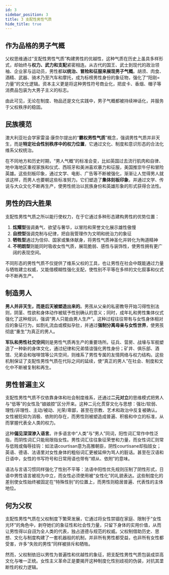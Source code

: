 ```yaml
---
id: 3
sidebar_position: 3
title: 3 支配性男性气质
hide_title: true
---
```


## 作为品格的男子气概

父权思维通过“支配性男性气质”构建男性的优越性，这种气质在历史上虽具多样形式，却始终与**权力、武力和支配**紧密相连。从古代的国王、武士到现代的政治领袖、企业家与运动员，男性都**以统治、冒险和征服来展现男子气概**。胡须、肉食、酒精、武器、骑术乃至汽车和摩托，成为标榜男性身份的象征物，强化了“阳刚=力量”的文化逻辑。资本主义更是将这种男性符号商业化，把皮卡、香烟、帽子等消费品包装为大男子主义的标志。

由此可见，无论在制度、物品还是文化实践中，男子气概都被持续神话化，并服务于父权秩序的稳固。

## 民族模范

澳大利亚社会学家雷温·康奈尔提出的“**霸权男性气质**”概念，强调男性气质并非天生，而是**特定社会性别秩序中的权力位置**，它通过文化、制度和意识形态的合法化维系父权统治。

在不同地方和历史时期，“男人气概”的标准会变，比如英国过去流行肌肉和自律、地中海地区重视家族和仪式、西班牙和美洲喜欢暴力和征服，美国推崇牛仔和冒险英雄。这些刻板印象，通过文学、电影、广告等不断被强化，渐渐让人觉得男人就该这样，而男人也要朝这些标准努力。它们塑造了**集体刻板印象**，并通过文学、传说与大众文化不断再生产，使男性统治以民族身份和英雄形象的形式获得合法性。

## 男性的四大胜果

支配性男性气质之所以能行使权力，在于它通过多种形态建构男性的优势位置：
1. **炫耀型**强调勇气、欲望与奢华，以冒险和荣誉文化展示雄性傲慢
2. **自控型**强调克制与纪律，把自我管理作为文明和统治力的象征
3. **牺牲型**通过为信仰、国家或集体献身，将男性气质神圣化并转化为殉道精神
4. **不明朗型**则能同时吸收女性气质，展现脆弱、感性与装饰性，使男性拥有更广阔的表现空间。

不同形态的男性气质不仅提供了维系父权的工具，也让男性在社会中既能通过力量与牺牲建立权威，又能借模糊性强化支配，使性别不平等在多样的文化叙事和仪式中不断再生产。

## 制造男人

**男人并非天生，而是后天被塑造出来的**。男孩从父亲的私密教导开始习得性别法则，阴茎、性欲和身体动作被赋予性别确认的意义；同时，成年礼和男性集体仪式强化了这种规训，强调“男人只能由男人生产”。这种过程往往带有与女性身体相对应的象征行为，如割礼流血或模拟孕肚，并通过**强制分离母亲与女性世界**，使男孩彻底“重生”为真正的男人。

**军队和男性社交空间**则是男性气质再生产的重要场所。征兵、营房、战壕与军舰塑造了一种新的身体文化，通过纪律和兄弟情谊强化男性身份；矿井、俱乐部、酒馆、兄弟会和咖啡馆等公共空间，则维系了男性专属的友情网络与权力结构。这些机制保证了支配性男性气质在代际之间的延续，使“真正的男人”在社会、制度和文化中不断被复制和再生。

## 男性普遍主义

支配性男性气质不仅依靠身体和社会制度维系，还通过**二元对立**的思维模式把男人与“低等”的女性及“娘娘腔”区分开来。这种二元化贯穿文化与思想：强壮/软弱、理性/非理性、主动/被动、光荣/卑鄙，甚至在宗教、艺术和政治中反复被确认。女性被贬抑为消极、依附的存在，而男性则被塑造成普遍、积极和中立的标准，从而掌握代表全人类的权力。

这种**偏见深深渗入语言**。许多语言中“人类”与“男人”同词，阳性词汇常作中性泛指，而阴性词汇只能局限指女性。男性词汇往往象征荣誉和力量，而女性词汇则常与低贱或侮辱挂钩：如法语courtisan意为高雅朝臣，阴性courtisane却指妓女；英语、德语、法语里对女性身体的粗俗词汇更被延伸为骂人的脏话。甚至在汉语和日语中，女性的书写符号和日常用语也带有“顺从、依附”的意味。

语法与言语习惯同样强化了性别不平等：法语中阳性优先规则压制了阴性形式，日语中男性语言被视为中立，而女性必须使用被“女性化”的礼貌表达。这些制度化的差别使女性始终被固定在“特殊性别”的位置上，而男性则稳居普遍、代表性的主体地位。

## 何为父权

支配性男性气质在父权制度下繁荣发展，它通过将女性禁锢在家庭、限制于“女性光环”的角色中，剥夺她们的象征性和社会性力量，只留下身体的实用价值，从而让男性得以自诩为全人类的代表，独占道德与规范的权威。父权制借助历史、思想、文化与制度构建了一套机器般的机制，并非所有男性都受益，也非所有女性都受害，许多“失败的男性”同样被排斥和牺牲。

然而，父权制依旧以男性为普遍性和优越性的象征，把支配性男性气质包装成崇高文化与唯一正统。女性主义革命正是要揭开这种制度化性别歧视的伪装，对抗其垄断性的权力逻辑。